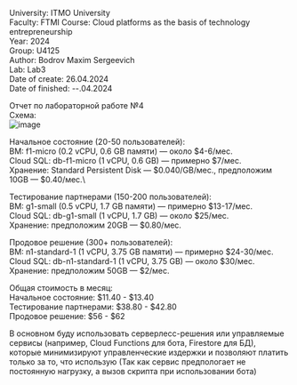 University: ITMO University \
Faculty: FTMI Course: Cloud platforms as the basis of technology entrepreneurship \
Year: 2024 \
Group: U4125\
Author: Bodrov Maxim Sergeevich\
Lab: Lab3 \
Date of create: 26.04.2024 \
Date of finished: --.04.2024

Отчет по лабораторной работе №4\
Схема:\
![image](https://github.com/MaxBodr/2024_2025-cloud-platforms-as-the-basis-of-technology-entrepreneurship-U4125-Bodrov_Maxim_S/assets/125296807/beaa5979-02e7-4934-a296-1be6070adb1d)

Начальное состояние (20-50 пользователей):\
ВМ: f1-micro (0.2 vCPU, 0.6 GB памяти) — около $4-6/мес.\
Cloud SQL: db-f1-micro (1 vCPU, 0.6 GB) — примерно $7/мес.\
Хранение: Standard Persistent Disk — $0.040/GB/мес., предположим 10GB — $0.40/мес.\

Тестирование партнерами (150-200 пользователей):\
ВМ: g1-small (0.5 vCPU, 1.7 GB памяти) — примерно $13-17/мес.\
Cloud SQL: db-g1-small (1 vCPU, 1.7 GB) — около $25/мес.\
Хранение: предположим 20GB — $0.80/мес.

Продовое решение (300+ пользователей):\
ВМ: n1-standard-1 (1 vCPU, 3.75 GB памяти) — примерно $24-30/мес.\
Cloud SQL: db-n1-standard-1 (1 vCPU, 3.75 GB) — около $30/мес.\
Хранение: предположим 50GB — $2/мес.

Общая стоимость в месяц:\
Начальное состояние: $11.40 - $13.40\
Тестирование партнерами: $38.80 - $42.80\
Продовое решение: $56 - $62

В основном буду использовать серверлесс-решения или управляемые сервисы (например, Cloud Functions для бота, Firestore для БД), которые минимизируют управленческие издержки и позволяют платить только за то, что использую (Так как сервис предпологает не постоянную нагрузку, а вызов скрипта при использовании бота)
